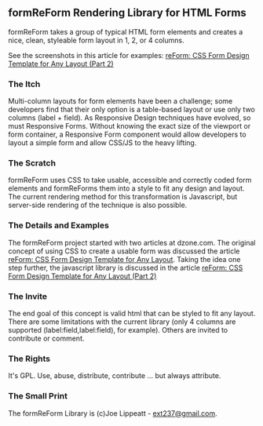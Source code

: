 ## formReForm Rendering Library for HTML Forms ##

formReForm takes a group of typical HTML form elements and creates a nice, clean, styleable form layout in 1, 2, or 4 columns.

See the screenshots in this article for examples:
[reForm: CSS Form Design Template for Any Layout (Part 2)](http://css.dzone.com/news/reform-css-form-design-templat-1)

### The Itch ###

Multi-column layouts for form elements have been a challenge; some developers find that their only option is a table-based layout or use only two columns (label + field).  As Responsive Design techniques have evolved, so must Responsive Forms.  Without knowing the exact size of the viewport or form container, a Responsive Form component would allow developers to layout a simple form and allow CSS/JS to the heavy lifting.

### The Scratch ###

formReForm uses CSS to take usable, accessible and correctly coded form elements and formReForms them into a style to fit any design and layout.  The current rendering method for this transformation is Javascript, but server-side rendering of the technique is also possible.

### The Details and Examples ###

The formReForm project started with two articles at dzone.com.  The original concept of using CSS to create a usable form was discussed the article [reForm: CSS Form Design Template for Any Layout](http://css.dzone.com/node/1457/).  Taking the idea one step further, the javascript library is discussed in the article [reForm: CSS Form Design Template for Any Layout (Part 2)](http://css.dzone.com/news/reform-css-form-design-templat-1)

### The Invite ###

The end goal of this concept is valid html that can be styled to fit any layout.  There are some limitations with the current library (only 4 columns are supported (label:field,label:field), for example).  Others are invited to contribute or comment.

### The Rights ###

It's GPL. Use, abuse, distribute, contribute ... but always attribute.

### The Small Print ###

The formReForm Library is (c)Joe Lippeatt - ext237@gmail.com.
